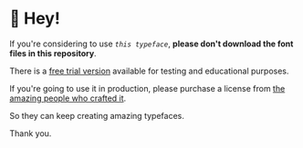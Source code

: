 # 👋 Hey!

If you're considering to use _`this typeface`_, **please don't download the font files in this repository**.

There is a [free trial version](https://www.grillitype.com/free-trial-fonts) available for testing and educational purposes.

If you're going to use it in production, please purchase a license from [the amazing people who crafted it](https://www.grillitype.com).

So they can keep creating amazing typefaces.

Thank you.
